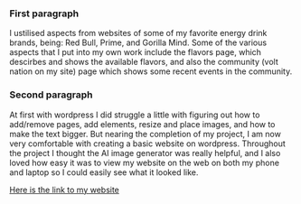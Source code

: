 
### First paragraph
I ustilised aspects from websites of some of my favorite energy drink brands, being: Red Bull, Prime, and Gorilla Mind. Some of the various aspects that I put into my own work include the flavors page, which descirbes and shows the available flavors, and also the community (volt nation on my site) page which shows some recent events in the community.

### Second paragraph
At first with wordpress I did struggle a little with figuring out how to add/remove pages, add elements, resize and place images, and how to make the text bigger. But nearing the completion of my project, I am now very comfortable with creating a basic website on wordpress. Throughout the project I thought the AI image generator was really helpful, and I also loved how easy it was to view my website on the web on both my phone and laptop so I could easily see what it looked like.

[Here is the link to my website](https://voltenergy8.wordpress.com)

  
